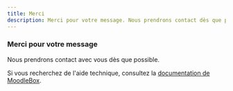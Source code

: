 ```yaml
---
title: Merci
description: Merci pour votre message. Nous prendrons contact dès que possible.
---
```


### Merci pour votre message

Nous prendrons contact avec vous dès que possible.

Si vous recherchez de l'aide technique, consultez la [documentation de MoodleBox][1].

 [1]: /fr/help
